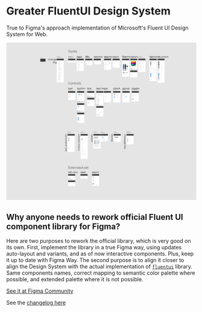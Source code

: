 # Greater FluentUI Design System
True to Figma's approach implementation of Microsoft's Fluent UI Design System for Web.

![](fluentui-hero.png)


## Why anyone needs to rework official Fluent UI component library for Figma?

Here are two purposes to rework the official library, which is very good on its own. 
First, implement the library in a true Figma way, using updates auto-layout and variants, and as of now interactive components. Plus, keep it up to date with Figma Way.
The second purpose is to align it closer to align the Design System with the actual implementation of [`fluentui`](https://github.com/microsoft/fluentui) library. Same components names, correct mapping to semantic color palette where possible, and extended palette where it is not possible.


[See it at Figma Community](https://www.figma.com/community/file/915724932792637691/Better-Fluent-UI-Design-System-for-Web)

See the [changelog here](CHANGELOG.md)
